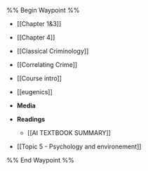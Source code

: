 %% Begin Waypoint %%
- [[Chapter 1&3]]
- [[Chapter 4]]
- [[Classical Criminology]]
- [[Correlating Crime]]
- [[Course intro]]
- [[eugenics]]
- **Media**

- **Readings**
	- [[AI TEXTBOOK SUMMARY]]
- [[Topic 5 - Psychology and environement]]

%% End Waypoint %%